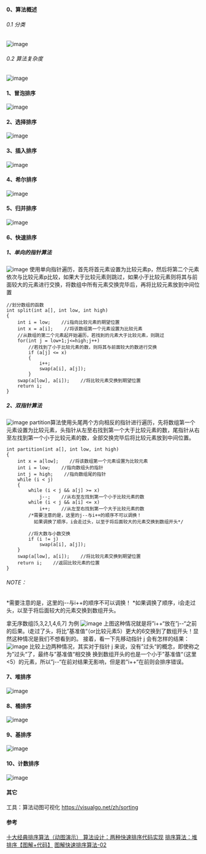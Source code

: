 #### 0、算法概述

###### 0.1 分类

![image](https://img2018.cnblogs.com/blog/849589/201903/849589-20190306165258970-1789860540.png)

###### 0.2 算法复杂度

![image](https://images2018.cnblogs.com/blog/849589/201804/849589-20180402133438219-1946132192.png)

#### 1、冒泡排序

![image](https://images2017.cnblogs.com/blog/849589/201710/849589-20171015223238449-2146169197.gif)

#### 2、选择排序

![image](https://images2017.cnblogs.com/blog/849589/201710/849589-20171015224719590-1433219824.gif)

#### 3、插入排序

![image](https://images2017.cnblogs.com/blog/849589/201710/849589-20171015225645277-1151100000.gif)

#### 4、希尔排序

![image](https://images2018.cnblogs.com/blog/849589/201803/849589-20180331170017421-364506073.gif)

#### 5、归并排序

![image](https://images2017.cnblogs.com/blog/849589/201710/849589-20171015230557043-37375010.gif)

#### 6、快速排序

##### 1、单向的指针算法

![image](https://img-blog.csdnimg.cn/2019060415201822.gif)
使用单向指针遍历，首先将首元素设置为比较元素p，然后将第二个元素依次与比较元素p比较，如果大于比较元素则跳过，如果小于比较元素则将其与前面较大的元素进行交换，将数组中所有元素交换完毕后，再将比较元素放到中间位置

```
//划分数组的函数
int split(int a[], int low, int high)
{
    int i = low;    //i指向比较元素的期望位置
    int x = a[i];    //将该数组第一个元素设置为比较元素
    //从数组的第二个元素起开始遍历，若找到的元素大于比较元素，则跳过
    for(int j = low+1;j<=high;j++)
        //若找到了小于比较元素的数，则将其与前面较大的数进行交换
        if (a[j] <= x)
        {
            i++;
            swap(a[i], a[j]);
        }
    swap(a[low], a[i]);    //将比较元素交换到期望位置
    return i;
}

```

##### 2、双指针算法

![image](https://p9-juejin.byteimg.com/tos-cn-i-k3u1fbpfcp/dbabc9d57fd6498890b441cc6a188a15\~tplv-k3u1fbpfcp-zoom-in-crop-mark:1512:0:0:0.awebp?)
partition算法使用头尾两个方向相反的指针进行遍历，先将数组第一个元素设置为比较元素，头指针从左至右找到第一个大于比较元素的数，尾指针从右至左找到第一个小于比较元素的数，全部交换完毕后将比较元素放到中间位置。

    int partition(int a[], int low, int high)
    {
        int x = a[low];    //将该数组第一个元素设置为比较元素
        int i = low;    //指向数组头的指针
        int j = high;    //指向数组尾的指针
        while (i < j)
        {
            while (i < j && a[j] >= x)
                j--;    //从右至左找到第一个小于比较元素的数
            while (i < j && a[i] <= x)
                i++;    //从左至右找到第一个大于比较元素的数
            /*需要注意的是，这里的j--与i++的顺序不可以调换！
              如果调换了顺序，i会走过头，以至于将后面较大的元素交换到数组开头*/

            //将大数与小数交换
            if (i != j)
                swap(a[i], a[j]);
        }
        swap(a[low], a[i]);    //将比较元素交换到期望位置
        return i;    //返回比较元素的位置
    }

###### NOTE：

\*需要注意的是，这里的j--与i++的顺序不可以调换！
\*如果调换了顺序，i会走过头，以至于将后面较大的元素交换到数组开头。

拿无序数组\[5,3,2,1,4,6,7] 为例
![image](https://img-blog.csdnimg.cn/20200320220646657.png?x-oss-process=image/watermark,type_ZmFuZ3poZW5naGVpdGk,shadow_10,text_aHR0cHM6Ly9ibG9nLmNzZG4ubmV0L0x1dGhlcks=,size_16,color_FFFFFF,t_70)
上图这种情况就是将”i++“放在”j--“之前的后果。i走过了头，将比”基准值“（or比较元素5）更大的6交换到了数组开头！显然这种情况是我们不想看到的。
接着，看一下先移动指针 j 会有怎样的结果：
![image](https://img-blog.csdnimg.cn/20200320221132327.png?x-oss-process=image/watermark,type_ZmFuZ3poZW5naGVpdGk,shadow_10,text_aHR0cHM6Ly9ibG9nLmNzZG4ubmV0L0x1dGhlcks=,size_16,color_FFFFFF,t_70)
比较上边两种情况，其实对于指针 j 来说，没有”过头“的概念，即使称之为”过头“了，最终与”基准值“相交换 换到数组开头的也是一个小于”基准值“（这里<5）的元素，所以”j--“在前对结果无影响，但是若”i++“在前则会排序错误。

#### 7、堆排序

![image](https://images2017.cnblogs.com/blog/849589/201710/849589-20171015231308699-356134237.gif)

#### 8、桶排序

![image](https://img-blog.csdnimg.cn/20200209202605391.gif)

#### 9、基排序

![image](https://images2017.cnblogs.com/blog/849589/201710/849589-20171015232453668-1397662527.gif)

#### 10、计数排序

![image](https://images2017.cnblogs.com/blog/849589/201710/849589-20171015231740840-6968181.gif)

#### 其它

工具：算法动图可视化 <https://visualgo.net/zh/sorting>

#### 参考

[十大经典排序算法（动图演示） ](https://www.cnblogs.com/onepixel/p/7674659.html)
[算法设计：两种快速排序代码实现](https://www.cnblogs.com/sunriseblogs/p/10009890.html)
[排序算法：堆排序【图解+代码】](https://www.bilibili.com/video/BV1fp4y1D7cj)
[图解快速排序算法-02](https://blog.csdn.net/LutherK/article/details/104999781)
